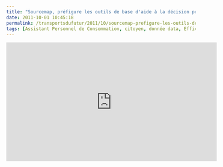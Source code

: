 ```yaml
---
title: "Sourcemap, préfigure les outils de base d'aide à la décision pour les entreprises et les citoyens"
date: 2011-10-01 10:45:18
permalink: /transportsdufutur/2011/10/sourcemap-prefigure-les-outils-de-base-daide-a-la-decision-pour-les-entreprises-et-les-citoyens.html
tags: [Assistant Personnel de Consommation, citoyen, donnée data, Efficacité énergétique, marchandises]
---
```


<p><iframe frameborder="0" height="315" src="http://www.youtube.com/embed/g30laGwoYTU" width="560"></iframe></p>
